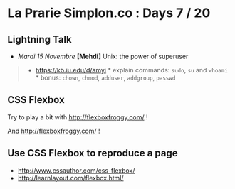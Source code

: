 # La Prarie Simplon.co : Days 7 / 20

## Lightning Talk

- _Mardi 15 Novembre_ **[Mehdi]** Unix: the power of superuser
>   * https://kb.iu.edu/d/amyi
    * explain commands: `sudo`, `su` and `whoami`
    * bonus: `chown`, `chmod`, `adduser`, `addgroup`, `passwd`

## CSS Flexbox

Try to play a bit with http://flexboxfroggy.com/ !

And http://flexboxfroggy.com/ !

## Use CSS Flexbox to reproduce a page

* http://www.cssauthor.com/css-flexbox/
* http://learnlayout.com/flexbox.html/
